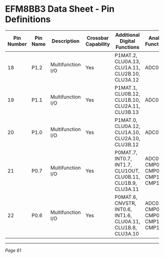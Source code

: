 # EFM8BB3 Data Sheet - Pin Definitions

| Pin Number | Pin Name | Description       | Crossbar Capability | Additional Digital Functions                 | Analog Functions                     |
|------------|----------|-------------------|---------------------|---------------------------------------------|------------------------------------|
| 18         | P1.2     | Multifunction I/O | Yes                 | P1MAT.2, CLU0A.13, CLU1A.11, CLU2B.10, CLU3A.12 | ADC0.8                             |
| 19         | P1.1     | Multifunction I/O | Yes                 | P1MAT.1, CLU0B.12, CLU1B.10, CLU2A.11, CLU3B.13 | ADC0.7                             |
| 20         | P1.0     | Multifunction I/O | Yes                 | P1MAT.0, CLU0A.12, CLU1A.10, CLU2A.10, CLU3B.12 | ADC0.6                             |
| 21         | P0.7     | Multifunction I/O | Yes                 | P0MAT.7, INT0.7, INT1.7, CLU1OUT, CLU0B.11, CLU1B.9, CLU3A.11 | ADC0.5, CMP0P.5, CMP0N.5, CMP1P.1, CMP1N.1 |
| 22         | P0.6     | Multifunction I/O | Yes                 | P0MAT.6, CNVSTR, INT0.6, INT1.6, CLU0A.11, CLU1B.8, CLU3A.10 | ADC0.4, CMP0P.4, CMP0N.4, CMP1P.0, CMP1N.0 |

---
*Page 61*